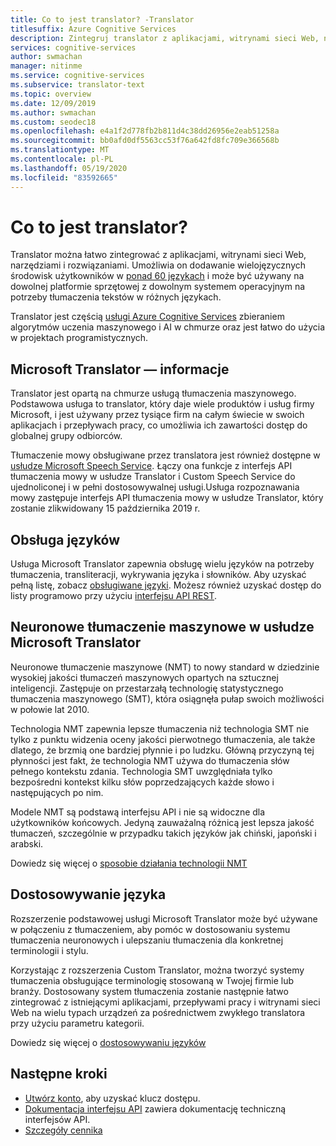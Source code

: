 ```yaml
---
title: Co to jest translator? -Translator
titlesuffix: Azure Cognitive Services
description: Zintegruj translator z aplikacjami, witrynami sieci Web, narzędziami i innymi rozwiązaniami, aby zapewnić obsługę środowiska użytkownika w wielu językach.
services: cognitive-services
author: swmachan
manager: nitinme
ms.service: cognitive-services
ms.subservice: translator-text
ms.topic: overview
ms.date: 12/09/2019
ms.author: swmachan
ms.custom: seodec18
ms.openlocfilehash: e4a1f2d778fb2b811d4c38dd26956e2eab51258a
ms.sourcegitcommit: bb0afd0df5563cc53f76a642fd8fc709e366568b
ms.translationtype: MT
ms.contentlocale: pl-PL
ms.lasthandoff: 05/19/2020
ms.locfileid: "83592665"
---
```

# <a name="what-is-the-translator"></a>Co to jest translator?

Translator można łatwo zintegrować z aplikacjami, witrynami sieci Web, narzędziami i rozwiązaniami. Umożliwia on dodawanie wielojęzycznych środowisk użytkowników w [ponad 60 językach](languages.md) i może być używany na dowolnej platformie sprzętowej z dowolnym systemem operacyjnym na potrzeby tłumaczenia tekstów w różnych językach.

Translator jest częścią [usługi Azure Cognitive Services](https://docs.microsoft.com/azure/?pivot=products&panel=ai) zbieraniem algorytmów uczenia maszynowego i AI w chmurze oraz jest łatwo do użycia w projektach programistycznych.

## <a name="about-microsoft-translator"></a>Microsoft Translator — informacje

Translator jest opartą na chmurze usługą tłumaczenia maszynowego. Podstawowa usługa to translator, który daje wiele produktów i usług firmy Microsoft, i jest używany przez tysiące firm na całym świecie w swoich aplikacjach i przepływach pracy, co umożliwia ich zawartości dostęp do globalnej grupy odbiorców.

Tłumaczenie mowy obsługiwane przez translatora jest również dostępne w [usłudze Microsoft Speech Service](https://docs.microsoft.com/azure/cognitive-services/speech-service/). Łączy ona funkcje z interfejs API tłumaczenia mowy w usłudze Translator i Custom Speech Service do ujednoliconej i w pełni dostosowywalnej usługi.Usługa rozpoznawania mowy zastępuje interfejs API tłumaczenia mowy w usłudze Translator, który zostanie zlikwidowany 15 października 2019 r.

## <a name="language-support"></a>Obsługa języków

Usługa Microsoft Translator zapewnia obsługę wielu języków na potrzeby tłumaczenia, transliteracji, wykrywania języka i słowników. Aby uzyskać pełną listę, zobacz [obsługiwane języki](language-support.md). Możesz również uzyskać dostęp do listy programowo przy użyciu [interfejsu API REST](https://docs.microsoft.com/azure/cognitive-services/translator/reference/v3-0-languages).  

## <a name="microsoft-translator-neural-machine-translation"></a>Neuronowe tłumaczenie maszynowe w usłudze Microsoft Translator

Neuronowe tłumaczenie maszynowe (NMT) to nowy standard w dziedzinie wysokiej jakości tłumaczeń maszynowych opartych na sztucznej inteligencji. Zastępuje on przestarzałą technologię statystycznego tłumaczenia maszynowego (SMT), która osiągnęła pułap swoich możliwości w połowie lat 2010.

Technologia NMT zapewnia lepsze tłumaczenia niż technologia SMT nie tylko z punktu widzenia oceny jakości pierwotnego tłumaczenia, ale także dlatego, że brzmią one bardziej płynnie i po ludzku. Główną przyczyną tej płynności jest fakt, że technologia NMT używa do tłumaczenia słów pełnego kontekstu zdania. Technologia SMT uwzględniała tylko bezpośredni kontekst kilku słów poprzedzających każde słowo i następujących po nim.

Modele NMT są podstawą interfejsu API i nie są widoczne dla użytkowników końcowych. Jedyną zauważalną różnicą jest lepsza jakość tłumaczeń, szczególnie w przypadku takich języków jak chiński, japoński i arabski.

Dowiedz się więcej o [sposobie działania technologii NMT](https://www.microsoft.com/en-us/translator/mt.aspx#nnt)

## <a name="language-customization"></a>Dostosowywanie języka

Rozszerzenie podstawowej usługi Microsoft Translator może być używane w połączeniu z tłumaczeniem, aby pomóc w dostosowaniu systemu tłumaczenia neuronowych i ulepszaniu tłumaczenia dla konkretnej terminologii i stylu.

Korzystając z rozszerzenia Custom Translator, można tworzyć systemy tłumaczenia obsługujące terminologię stosowaną w Twojej firmie lub branży. Dostosowany system tłumaczenia zostanie następnie łatwo zintegrować z istniejącymi aplikacjami, przepływami pracy i witrynami sieci Web na wielu typach urządzeń za pośrednictwem zwykłego translatora przy użyciu parametru kategorii.

Dowiedz się więcej o [dostosowywaniu języków](customization.md)

## <a name="next-steps"></a>Następne kroki

- [Utwórz konto](translator-text-how-to-signup.md), aby uzyskać klucz dostępu.
- [Dokumentacja interfejsu API](https://docs.microsoft.com/azure/cognitive-services/Translator/reference/v3-0-reference) zawiera dokumentację techniczną interfejsów API.
- [Szczegóły cennika](https://azure.microsoft.com/pricing/details/cognitive-services/translator-text-api/)

